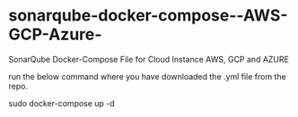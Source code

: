# sonarqube-docker-compose--AWS-GCP-Azure-
SonarQube Docker-Compose File for Cloud Instance AWS, GCP and AZURE

run the below command where you have downloaded the .yml file from the repo. 

sudo docker-compose up -d

